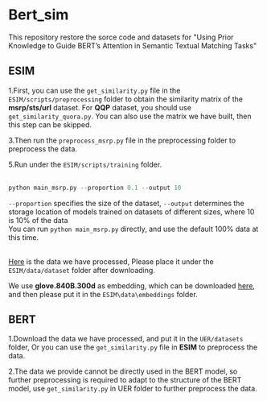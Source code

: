 Bert_sim
====
This repository restore the sorce code and datasets for "Using Prior Knowledge to Guide BERT’s Attention in Semantic Textual Matching Tasks"

ESIM
----
1.First, you can use the `get_similarity.py` file in the `ESIM/scripts/preprocessing` folder to obtain the similarity matrix of the **msrp/sts/url** dataset. For **QQP** dataset, you should use `get_similarity_quora.py`. You can also use the matrix we have built, then this step can be skipped.<br>

3.Then run the `preprocess_msrp.py` file in the preprocessing folder to preprocess the data.<br>

5.Run under the `ESIM/scripts/training` folder. <br><br>
```python
python main_msrp.py --proportion 0.1 --output 10
```
`--proportion` specifies the size of the dataset, `--output` determines the storage location of models trained on datasets of different sizes, where 10 is 10% of the data<br>
You can run `python main_msrp.py` directly, and use the default 100% data at this time.<br><br>

[Here](https://drive.google.com/file/d/1DZxRzZ6giKaZp6q5s44oogjrGLxCKu4N/view?usp=sharing) is the data we have processed, Please place it under the `ESIM/data/dataset` folder after downloading.<br>

We use **glove.840B.300d** as embedding, which can be downloaded [here](https://www.kaggle.com/takuok/glove840b300dtxt?select=glove.840B.300d.txt), and then please put it in the `ESIM\data\embeddings` folder.<br>


BERT
----
1.Download the data we have processed, and put it in the `UER/datasets` folder, Or you can use the `get_similarity.py` file in **ESIM** to preprocess the data.<br>

2.The data we provide cannot be directly used in the BERT model, so further preprocessing is required to adapt to the structure of the BERT model, use `get_similarity.py` in UER folder to further preprocess the data.<br>

